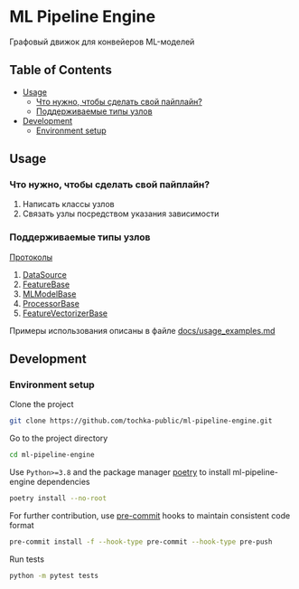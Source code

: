 # ML Pipeline Engine

Графовый движок для конвейеров ML-моделей

## Table of Contents

- [Usage](#usage)
  - [Что нужно, чтобы сделать свой пайплайн?](#что-нужно-чтобы-сделать-свой-пайплайн)
  - [Поддерживаемые типы узлов](#поддерживаемые-типы-узлов)
- [Development](#development)
    - [Environment setup](#environment-setup)


## Usage
### Что нужно, чтобы сделать свой пайплайн?

1. Написать классы узлов
2. Связать узлы посредством указания зависимости


### Поддерживаемые типы узлов

[Протоколы](ml_pipeline_engine/types.py)

1. [DataSource](ml_pipeline_engine/base_nodes/datasources.py)
2. [FeatureBase](ml_pipeline_engine/base_nodes/feature.py)
3. [MLModelBase](ml_pipeline_engine/base_nodes/ml_model.py)
4. [ProcessorBase](ml_pipeline_engine/base_nodes/processors.py)
5. [FeatureVectorizerBase](ml_pipeline_engine/base_nodes/vectorizer.py)

Примеры использования описаны в файле [docs/usage_examples.md](docs/usage_examples.md)

## Development

### Environment setup

Clone the project
```bash
git clone https://github.com/tochka-public/ml-pipeline-engine.git
```

Go to the project directory

```bash
cd ml-pipeline-engine
```

Use `Python>=3.8` and the package manager [poetry](https://python-poetry.org/docs/#installing-manually) to install ml-pipeline-engine dependencies

```bash
poetry install --no-root
```

For further contribution, use [pre-commit](https://pre-commit.com/#intro) hooks to maintain consistent code format

```bash
pre-commit install -f --hook-type pre-commit --hook-type pre-push
```

Run tests
```bash
python -m pytest tests
```
